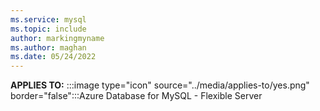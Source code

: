 ```yaml
---
ms.service: mysql
ms.topic: include
author: markingmyname
ms.author: maghan
ms.date: 05/24/2022
---
```


**APPLIES TO:** :::image type="icon" source="../media/applies-to/yes.png" border="false":::Azure Database for MySQL - Flexible Server 